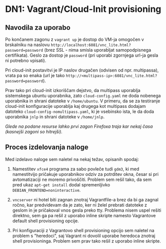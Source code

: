 # DN1: Vagrant/Cloud-Init provisioning

## Navodila za uporabo

Po končanem zagonu z `vagrant up` je dostop do VM-ja omogočen v brskalniku na naslovu
`http://localhost:6081/vnc_lite.html?password=password` (brez SSL - nima smisla uporabljat samopodpisnega certifikata).
Geslo za dostop je `password` (pri uporabi zgornjega url-ja gesla ni potrebno vpisati).

Pri cloud-init postavitvi je IP naslov drugačen (odvisen od npr. multipassa), vrata pa so enaka
(url je tako `http://<multipass-ip>:6081/vnc_lite.html?password=password`).

Prav tako pri cloud-init izkoriščam dejstvo, da multipass uporablja sistemskega ubuntu uporabnika, zato `cloud-config.yaml`
ne doda nobenega uporabnika in shrani datoteke v `/home/ubuntu`.
V primeru, da se za testiranje cloud-init konfiguracije uporablja kaj drugega kot multipass dodajam datoteko
`cloud-config-nomultipass.yaml`, ki je vsebinsko ista, le da doda uporabnika `jnlp` in shrani datoteke v `/home/jnlp`.

*Glede na podane resurse lahko prvi zagon Firefoxa traja kar nekaj časa (kasnejši zagoni so hitrejši).*

## Proces izdelovanja naloge

Med izdelavo naloge sem naletel na nekaj težav, opisanih spodaj:

1. Namestitev `xfce4` programa za sabo povleče tudi `gdm3`, ki med namestitvijo pričakuje uporabnikov odziv za
potrditev okna, česar si pri avtomatizaciji ne moremo privoščiti.
Problem sem rešil tako, da sem pred ukaz `apt-get install` dodal spremenljivko `DEBIAN_FRONTEND=noninteractive`.

2. `vncserver` ni hotel biti zagnan znotraj Vagrantfile-a brez da bi ga zagnal ročno, kar predvidevam da je zato,
ker ni želel prebrati datoteke z geslom in je pričakoval vnos gesla preko tty.
Problema nisem uspel rešiti direktno, sem ga pa rešil z uporabo inline skripte namesto Vagrantove default shell
provisioning opcije.

3. Pri konfiguraciji z Vagrantovo shell provisioning opcijo sem naletel na problem s "heredoci", saj Vagrant ni dovolil
uporabe heredoca znotraj shell provisioninga. Problem sem prav tako rešil z uporabo inline skripte.
